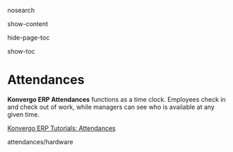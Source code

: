 nosearch  

show-content  

hide-page-toc  

show-toc  

# Attendances

**Konvergo ERP Attendances** functions as a time clock. Employees check in and
check out of work, while managers can see who is available at any given
time.

<div class="seealso">

[Konvergo ERP Tutorials:
Attendances](https://www.odoo.com/slides/slide/attendances-684)

</div>

<div class="toctree" titlesonly="">

attendances/hardware

</div>
